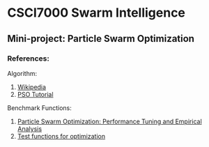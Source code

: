 # CSCI7000 Swarm Intelligence

## Mini-project: Particle Swarm Optimization

### References:

Algorithm:

1. [Wikipedia](https://en.wikipedia.org/wiki/Particle_swarm_optimization)
2. [PSO Tutorial](http://www.swarmintelligence.org/tutorials.php)

Benchmark Functions:

1. [Particle Swarm Optimization: Performance Tuning and Empirical Analysis](http://link.springer.com/chapter/10.1007/978-3-642-01085-9_5)
2. [Test functions for optimization](https://en.wikipedia.org/wiki/Test_functions_for_optimization)


